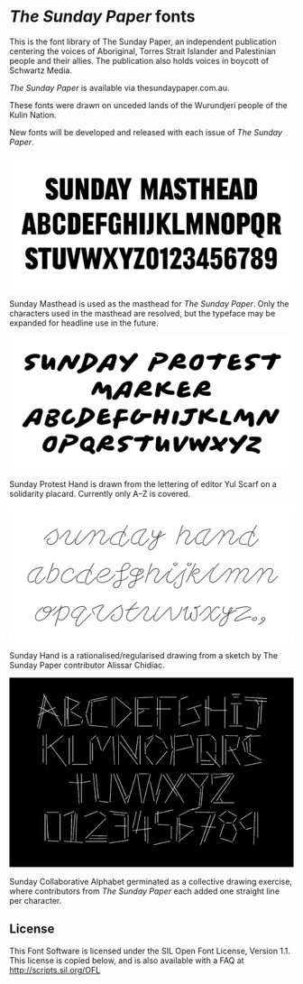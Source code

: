 # _The Sunday Paper_ fonts

This is the font library of The Sunday Paper, an independent publication centering the voices of Aboriginal, Torres Strait Islander and Palestinian people and their allies. The publication also holds voices in boycott of Schwartz Media.

*The Sunday Paper* is available via thesundaypaper.com.au.

These fonts were drawn on unceded lands of the Wurundjeri people of the Kulin Nation. 

New fonts will be developed and released with each issue of *The Sunday Paper*.

![sunday-masthead](/documentation/images/sunday-masthead.png)

Sunday Masthead is used as the masthead for *The Sunday Paper*. Only the characters used in the masthead are resolved, but the typeface may be expanded for headline use in the future.

![sunday-protest-marker](/documentation/images/sunday-protest-marker.png)

Sunday Protest Hand is drawn from the lettering of editor Yul Scarf on a solidarity placard. Currently only A–Z is covered.

![sunday-hand](/documentation/images/sunday-hand.png)

Sunday Hand is a rationalised/regularised drawing from a sketch by The Sunday Paper contributor Alissar Chidiac.

![sunday-collaborative-alphabet](/documentation/images/sunday-collaborative-alphabet.gif)

Sunday Collaborative Alphabet germinated as a collective drawing exercise, where contributors from *The Sunday Paper* each added one straight line per character.

## License

This Font Software is licensed under the SIL Open Font License, Version 1.1. This license is copied below, and is also available with a FAQ at http://scripts.sil.org/OFL


